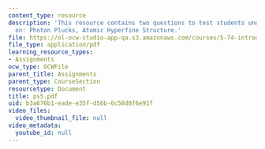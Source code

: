 ```yaml
---
content_type: resource
description: 'This resource contains two questions to test students understanding
  on: Photon Plucks, Atomic Hyperfine Structure.'
file: https://ol-ocw-studio-app-qa.s3.amazonaws.com/courses/5-74-introductory-quantum-mechanics-ii-spring-2004/b3a676b1eadee35fd56b6c58d8f6e91f_ps5.pdf
file_type: application/pdf
learning_resource_types:
- Assignments
ocw_type: OCWFile
parent_title: Assignments
parent_type: CourseSection
resourcetype: Document
title: ps5.pdf
uid: b3a676b1-eade-e35f-d56b-6c58d8f6e91f
video_files:
  video_thumbnail_file: null
video_metadata:
  youtube_id: null
---
```

